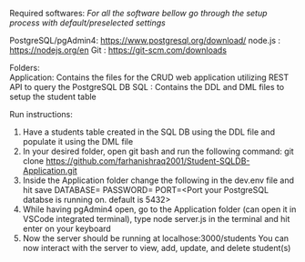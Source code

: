 Required softwares: _For all the software bellow go through the setup process with default/preselected settings_
  
  PostgreSQL/pgAdmin4: https://www.postgresql.org/download/
  node.js : https://nodejs.org/en
  Git     : https://git-scm.com/downloads 

Folders:  
  Application: Contains the files for the CRUD web application utilizing REST API to query the PostgreSQL DB
  SQL        : Contains the DDL and DML files to setup the student table

Run instructions:
  1) Have a students table created in the SQL DB using the DDL file and populate it using the DML file
  2) In your desired folder, open git bash and run the following command:
        git clone https://github.com/farhanishraq2001/Student-SQLDB-Application.git
  3) Inside the Application folder change the following in the dev.env file and hit save
        DATABASE=<Your database>
        PASSWORD=<Password to your database>
        PORT=<Port your PostgreSQL databse is running on. default is 5432>
  5) While having pgAdmin4 open, go to the Application folder (can open it in VSCode integrated terminal), type
     node server.js in the terminal and hit enter on your keyboard
  6) Now the server should be running at localhose:3000/students
     You can now interact with the server to view, add, update, and delete student(s)

